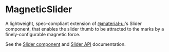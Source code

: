 # MagneticSlider
A lightweight, spec-compliant extension of [@material-ui](https://github.com/mui-org/material-ui)'s Slider component, that enables the slider thumb to be attracted to the marks by a finely-configurable magnetic force.

See the [Slider component](https://material-ui.com/components/slider/) and [Slider API](https://material-ui.com/api/slider/) documentation.
